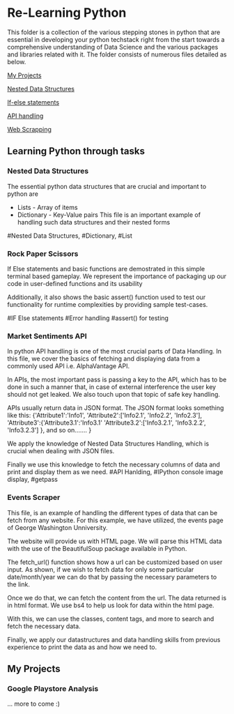 # Re-Learning Python

This folder is a collection of the various stepping stones in python that are essential in developing your python techstack right from the start towards a comprehensive understanding of Data Science and the various packages and libraries related with it.
The folder consists of numerous files detailed as below.

[My Projects](#my-projects)

[Nested Data Structures](#nested-data-structures)

[If-else statements](#rock-paper-scissors)

[API handling](#maket-sentiments-api)

[Web Scrapping](#events-scraper)


## Learning Python through tasks
### Nested Data Structures
   The essential python data structures that are crucial and important to python are
   - Lists - Array of items
   - Dictionary - Key-Value pairs
   This file is an important example of handling such data structures and their nested forms

   #Nested Data Structures, #Dictionary, #List

### Rock Paper Scissors
   If Else statements and basic functions are demostrated in this simple terminal based gameplay.
   We represent the importance of packaging up our code in user-defined functions and its usability

   Additionally, it also shows the basic assert() function used to test our functionality for runtime complexities by providing sample test-cases.

   #IF Else statements #Error handling #assert() for testing

### Market Sentiments API
   In python API handling is one of the most crucial parts of Data Handling.
   In this file, we cover the basics of fetching and displaying data from a commonly used API i.e. AlphaVantage API.
   
   In APIs, the most important pass is passing a key to the API, which has to be done in such a manner that, in case of external interference the user key should not get leaked.
   We also touch upon that topic of safe key handling.


   APIs usually return data in JSON format. The JSON format looks something like this:
   {'Attribute1':'Info1',
    'Attribute2':['Info2.1', 'Info2.2', 'Info2.3'],
    'Attribute3':{'Attribute3.1':'Info3.1'
                  'Attribute3.2':['Info3.2.1', 'Info3.2.2', 'Info3.2.3']
                  },
                  and so on.......
    }

   We apply the knowledge of Nested Data Structures Handling, which is crucial when dealing with JSON files.

   Finally we use this knowledge to fetch the necessary columns of data and print and display them as we need.
   #API Hanlding, #IPython console image display, #getpass

### Events Scraper
   This file, is an example of handling the different types of data that can be fetch from any website. 
   For this example, we have utilized, the events page of George Washington Unniversity.

   The website will provide us with HTML page. We will parse this HTML data with the use of the BeautifulSoup package available in Python. 

   The fetch_url() function shows how a url can be customized based on user input. As shown, if we wish to fetch data for only some particular date/month/year we can do that by passing the necessary parameters to the link.


   Once we do that, we can fetch the content from the url. 
   The data returned is in html format. We use bs4 to help us look for data within the html page. 

   With this, we can use the classes, content tags, and more to search and fetch the necessary data.

   Finally, we apply our datastructures and data handling skills from previous experience to print the data as and how we need to.

   

## My Projects
### Google Playstore Analysis
... more to come :)
      